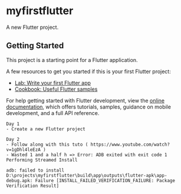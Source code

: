 # myfirstflutter

A new Flutter project.

## Getting Started

This project is a starting point for a Flutter application.

A few resources to get you started if this is your first Flutter project:

- [Lab: Write your first Flutter app](https://docs.flutter.dev/get-started/codelab)
- [Cookbook: Useful Flutter samples](https://docs.flutter.dev/cookbook)

For help getting started with Flutter development, view the
[online documentation](https://docs.flutter.dev/), which offers tutorials,
samples, guidance on mobile development, and a full API reference.

```
Day 1
- Create a new Flutter project
```

```
Day 2 
- Follow along with this tuto ( https://www.youtube.com/watch?v=1gDhl4leEzA )
- Wasted 1 and a half h => Error: ADB exited with exit code 1
Performing Streamed Install

adb: failed to install D:\projects\myfirstflutter\build\app\outputs\flutter-apk\app-debug.apk: Failure [INSTALL_FAILED_VERIFICATION_FAILURE: Package Verification Result]
```